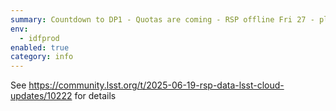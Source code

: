 ```yaml
---
summary: Countdown to DP1 - Quotas are coming - RSP offline Fri 27 - please read
env:
  - idfprod
enabled: true
category: info
---
```


See https://community.lsst.org/t/2025-06-19-rsp-data-lsst-cloud-updates/10222 for details
